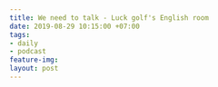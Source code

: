 ```yaml
---
title: We need to talk - Luck golf's English room
date: 2019-08-29 10:15:00 +07:00
tags:
- daily
- podcast
feature-img: 
layout: post
---
```


